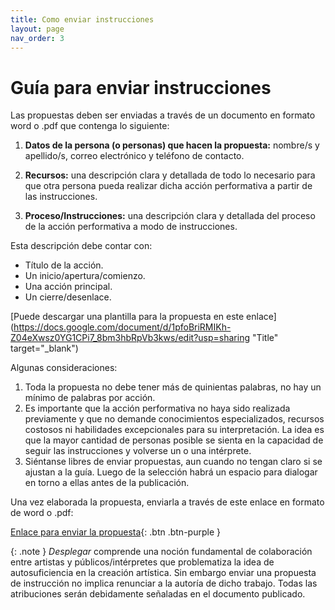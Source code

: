 ```yaml
---
title: Como enviar instrucciones
layout: page
nav_order: 3
---
```


# Guía para enviar instrucciones




Las propuestas deben ser enviadas a través de un documento en formato word o .pdf que contenga lo siguiente:

1. **Datos de la persona (o personas) que hacen la propuesta:** nombre/s y apellido/s, correo electrónico y teléfono de contacto.

2. **Recursos:** una descripción clara y detallada de todo lo necesario para que otra persona pueda realizar dicha acción performativa a partir de las instrucciones.

3. **Proceso/Instrucciones:** una descripción clara y detallada del proceso de la acción performativa a modo de instrucciones.

Esta descripción debe contar con:

- Título de la acción.
- Un inicio/apertura/comienzo.
- Una acción principal.
- Un cierre/desenlace.

[Puede descargar una plantilla para la propuesta en este enlace](https://docs.google.com/document/d/1pfoBriRMIKh-Z04eXwsz0YG1CPi7_8bm3hbRpVb3kws/edit?usp=sharing "Title" target="_blank")

Algunas consideraciones:

1. Toda la propuesta no debe tener más de quinientas palabras, no hay un mínimo de palabras por acción.
2. Es importante que la acción performativa no haya sido realizada previamente y que no demande conocimientos especializados, recursos costosos ni habilidades excepcionales para su interpretación. La idea es que la mayor cantidad de personas posible se sienta en la capacidad de seguir las instrucciones y volverse un o una intérprete.
3. Siéntanse libres de enviar propuestas, aun cuando no tengan claro si se ajustan a la guía. Luego de la selección habrá un espacio para dialogar en torno a ellas antes de la publicación.

Una vez elaborada la propuesta, enviarla a través de este enlace en formato de word o .pdf: 


[Enlace para enviar la propuesta](https://www.dropbox.com/request/KxgEtMm6eLjSj5h63D4P){: .btn .btn-purple }

{: .note }
_Desplegar_ comprende una noción fundamental de colaboración entre artistas y públicos/intérpretes que problematiza la idea de autosuficiencia en la creación artística. Sin embargo enviar una propuesta de instrucción no implica renunciar a la autoría de dicho trabajo. Todas las atribuciones serán debidamente señaladas en el documento publicado.
